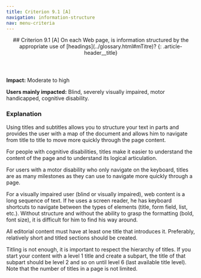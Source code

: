 ```yaml
---
title: Criterion 9.1 [A]
navigation: information-structure
nav: menu-criteria
---
```


<header>
## Criterion 9.1 [A] <span>On each Web page, is information structured by the appropriate use of [headings](../glossary.html#mTitre)?</span>
{: .article-header__title}
</header>

**Impact:** Moderate to high

**Users mainly impacted:** Blind, severely visually impaired, motor handicapped, cognitive disability.

### Explanation

Using titles and subtitles allows you to structure your text in parts and provides the user with a map of the document and allows him to navigate from title to title to move more quickly through the page content.

For people with cognitive disabilities, titles make it easier to understand the content of the page and to understand its logical articulation.

For users with a motor disability who only navigate on the keyboard, titles are as many milestones as they can use to navigate more quickly through a page.

For a visually impaired user (blind or visually impaired), web content is a long sequence of text. If he uses a screen reader, he has keyboard shortcuts to navigate between the types of elements (title, form field, list, etc.). Without structure and without the ability to grasp the formatting (bold, font size), it is difficult for him to find his way around.

All editorial content must have at least one title that introduces it. Preferably, relatively short and titled sections should be created.

Titling is not enough, it is important to respect the hierarchy of titles. If you start your content with a level 1 title and create a subpart, the title of that subpart should be level 2 and so on until level 6 (last available title level). Note that the number of titles in a page is not limited.
